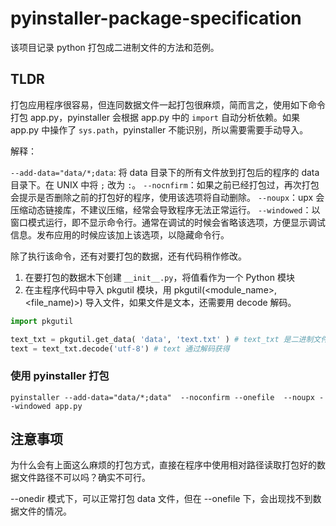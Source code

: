 # pyinstaller-package-specification

该项目记录 python 打包成二进制文件的方法和范例。

## TLDR


打包应用程序很容易，但连同数据文件一起打包很麻烦，简而言之，使用如下命令打包 app.py，pyinstaller 会根据 app.py 中的 `import` 自动分析依赖。如果 app.py 中操作了 `sys.path`，pyinstaller 不能识别，所以需要需要手动导入。


解释：

`--add-data="data/*;data`: 将 data 目录下的所有文件放到打包后的程序的 data 目录下。在 UNIX 中将 `;` 改为 `:`。
`--nocnfirm`：如果之前已经打包过，再次打包会提示是否删除之前的打包好的程序，使用该选项将自动删除。
`--noupx`：upx 会压缩动态链接库，不建议压缩，经常会导致程序无法正常运行。
`--windowed`：以窗口模式运行，即不显示命令行。通常在调试的时候会省略该选项，方便显示调试信息。发布应用的时候应该加上该选项，以隐藏命令行。

除了执行该命令，还有对要打包的数据，还有代码稍作修改。

1. 在要打包的数据木下创建 `__init__.py`，将值看作为一个 Python 模块
2. 在主程序代码中导入 pkgutil 模块，用 pkgutil(<module_name>, <file_name)>) 导入文件，如果文件是文本，还需要用 decode 解码。

```python
import pkgutil

text_txt = pkgutil.get_data( 'data', 'text.txt' ) # text_txt 是二进制文件
text = text_txt.decode('utf-8') # text 通过解码获得
```

### 使用 pyinstaller 打包

`pyinstaller --add-data="data/*;data"  --noconfirm --onefile  --noupx --windowed app.py `


## 注意事项

为什么会有上面这么麻烦的打包方式，直接在程序中使用相对路径读取打包好的数据文件路径不可以吗？确实不可行。

--onedir 模式下，可以正常打包 data 文件，但在 --onefile 下，会出现找不到数据文件的情况。
